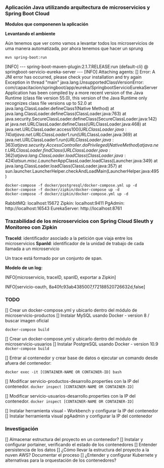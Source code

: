 ### Aplicación Java utilizando arquitectura de microservicios y Spring Boot Cloud ###

**Modulos que componenen la aplicación**


**Levantando el ambiente**


Aún tenemos que ver como vamos a levantar todos los microservicios de uma manera automatizada, por ahora tenemos que hacer un sprung

```
mvn spring-boot:run
```

[INFO] --- spring-boot-maven-plugin:2.1.7.RELEASE:run (default-cli) @ springboot-servicio-eureka-server ---
[INFO] Attaching agents: []
Error: A JNI error has occurred, please check your installation and try again
Exception in thread "main" java.lang.UnsupportedClassVersionError: com/capacitacion/springboot/app/eureka/SpringbootServicioEurekaServerApplication has been compiled by a more recent version of the Java Runtime (class file version 55.0), this version of the Java Runtime only recognizes class file versions up to 52.0
	at java.lang.ClassLoader.defineClass1(Native Method)
	at java.lang.ClassLoader.defineClass(ClassLoader.java:763)
	at java.security.SecureClassLoader.defineClass(SecureClassLoader.java:142)
	at java.net.URLClassLoader.defineClass(URLClassLoader.java:468)
	at java.net.URLClassLoader.access$100(URLClassLoader.java:74)
	at java.net.URLClassLoader$1.run(URLClassLoader.java:369)
	at java.net.URLClassLoader$1.run(URLClassLoader.java:363)
	at java.security.AccessController.doPrivileged(Native Method)
	at java.net.URLClassLoader.findClass(URLClassLoader.java:362)
	at java.lang.ClassLoader.loadClass(ClassLoader.java:424)
	at sun.misc.Launcher$AppClassLoader.loadClass(Launcher.java:349)
	at java.lang.ClassLoader.loadClass(ClassLoader.java:357)
	at sun.launcher.LauncherHelper.checkAndLoadMain(LauncherHelper.java:495)


```
docker-compose -f docker/postgresql/docker-compose.yml up -d
docker-compose -f docker/zipkin/docker-compose up -d
docker-compose -f docker/zipkin/docker-compose.yml up -d
```


RabbitMQ: localhost:15672
Zipkin: localhost:9411
PgAdmin: http://localhost:16543
EurekaServer: http://localhost:8761





### Trazabilidad de los microservicios con Spring Cloud Sleuth y Monitoreo con Zipkin ###

**TraceId**: identificador asociado a la petición que viaja entre los microservicios
**SpanId**: identificador de la unidad de trabajo de cada llamada a un microservicio


Un trace está formado por un conjunto de span.

**Modelo de un log:**

INFO[microservicio, traceID, spanID, <Boolean> exportar a Zipkin]

INFO[servicio-oauth, 8a40fc93ab4385007,f72188520726632d,false]


### TODO ###

[] Crear un docker-compose.yml y ubicarlo dentro del módulo de microservicio-productos
[] Instalar MySQL usando Docker - version 8 / buscar imagen oficial

```docker-compose build```


[] Crear un docker-compose.yml y ubicarlo dentro del módulo de microservicio-usuarios
[] Instalar PostgreSQL usando Docker - version 10.9 
```docker-compose build```


[] Entrar al contenedor y crear base de datos
o ejecutar un comando desde afuera del contenedor:

 ```docker exec -it [CONTAINER-NAME OR CONTAINER-ID] bash ```

[] Modificar servicio-productos-desarrollo.properties con la IP del contenedor. 
``` docker inspect [CONTAINER-NAME OR CONTAINER-ID] ```

[] Modificar servicio-usuarios-desarrollo.properties con la IP del contenedor. 
``` docker inspect [CONTAINER-NAME OR CONTAINER-ID] ```

[] Instalar herramienta visual - Workbench y configurar la IP del contenedor
[] Instalar herramienta visual pgAadmin y configurar la IP del contenedor

### Investigación ### 

[] Almacenar estructura del proyecto en un contenedor?
[] Instalar y configurar portainer, verificando el estado de los contenedores
[] Entender persistencia de los datos
[] ¿Cómo llevar la estructura del proyecto a la nuven AWS? Documentar el proceso
[] ¿Entender y configurar Kubernete y alternativas para la orquestación de los contenedores?


